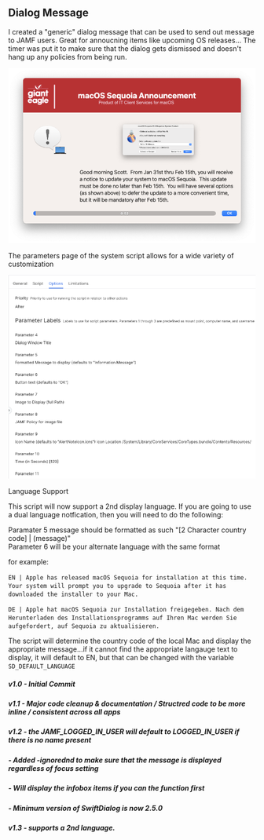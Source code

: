 ## Dialog Message

I created a "generic" dialog message that can be used to send out message to JAMF users.  Great for annoucning items like upcoming OS releases... The timer was put it to make sure that the dialog gets dismissed and doesn't hang up any policies from being run.  



![](/DialogMsg/DialogMsg_Example.png)

The parameters page of the system script allows for a wide variety of customization

![](/DialogMsg/DialogMsg_Script_Parameters.png)


Language Support

This script will now support a 2nd display language.  If you are going to use a dual language notfication, then you will need to do the following:

Paramater 5 message should be formatted as such "[2 Character country code] | (message)"<br>
Parameter 6 will be your alternate language with the same format

for example:

```EN | Apple has released macOS Sequoia for installation at this time.  Your system will prompt you to upgrade to Sequoia after it has downloaded the installer to your Mac.```

```DE | Apple hat macOS Sequoia zur Installation freigegeben. Nach dem Herunterladen des Installationsprogramms auf Ihren Mac werden Sie aufgefordert, auf Sequoia zu aktualisieren.```

The script will determine the country code of the local Mac and display the appropriate message...if it cannot find the appropriate langauge text to display, it will default to EN, but that can be changed with the variable ```SD_DEFAULT_LANGUAGE```

##### _v1.0 - Initial Commit_
##### _v1.1 - Major code cleanup & documentation / Structred code to be more inline / consistent across all apps_
##### _v1.2 - the JAMF_LOGGED_IN_USER will default to LOGGED_IN_USER if there is no name present_
#####       - Added -ignorednd to make sure that the message is displayed regardless of focus setting
#####       - Will display the infobox items if you can the function first
#####       - Minimum version of SwiftDialog is now 2.5.0
##### _v1.3 - supports a 2nd language._

